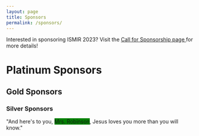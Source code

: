 ```yaml
---
layout: page
title: Sponsors
permalink: /sponsors/
---
```


<div class='alert alert-primary' role='alert'>
	Interested in sponsoring ISMIR 2023? Visit the <a href="{{ '/cfs/' | relative_url }}"> Call for Sponsorship page </a> for more details! 
</div>

# Platinum Sponsors

## Gold Sponsors

### Silver Sponsors

"And here's to you, <span style="background-color:green">Mrs. Robinson</span>, Jesus loves you more than you will know."

